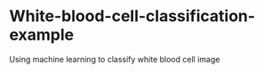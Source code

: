 # White-blood-cell-classification-example
Using machine learning to classify white blood cell image

